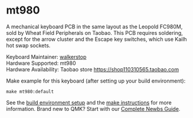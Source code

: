 # mt980

A mechanical keyboard PCB in the same layout as the Leopold FC980M, sold by Wheat Field Peripherals on Taobao.  This PCB requires soldering, except for the arrow cluster and the Escape key switches, which use Kailh hot swap sockets.

Keyboard Maintainer: [walkerstop](https://github.com/walkerstop)  
Hardware Supported: mt980  
Hardware Availability: Taobao store https://shop110310565.taobao.com   

Make example for this keyboard (after setting up your build environment):

    make mt980:default

See the [build environment setup](https://docs.qmk.fm/#/getting_started_build_tools) and the [make instructions](https://docs.qmk.fm/#/getting_started_make_guide) for more information. Brand new to QMK? Start with our [Complete Newbs Guide](https://docs.qmk.fm/#/newbs).

